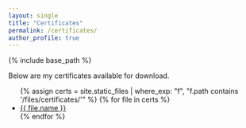 ```yaml
---
layout: single
title: "Certificates"
permalink: /certificates/
author_profile: true
---
```


{% include base_path %}

Below are my certificates available for download.

<ul>
  {% assign certs = site.static_files | where_exp: "f", "f.path contains '/files/certificates/'" %}
  {% for file in certs %}
  <li>
    <a href="{{ file.path | relative_url }}" target="_blank" rel="noopener">
      {{ file.name }}
    </a>
  </li>
  {% endfor %}
</ul>
